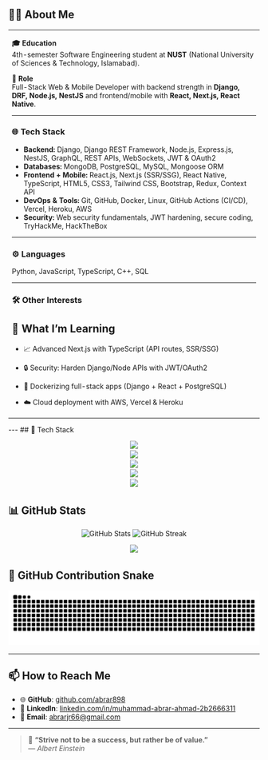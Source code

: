 <!-- ╔════════════════════════════════════════════════════════════════╗ 
     ║                                                                ║
     ║ Hello there! 👋 I’m Muhammad Abrar Ahmad, a 4th-semester      ║      
     ║ Software Engineering student at NUST.                          ║                          
     ║ I specialize in full-stack web development with Django,        ║ 
     ║ Node.js/Express, and React/Next.js. I love building            ║ 
     ║scalable backend services and intuitive cross-platform UIs.     ║
     ║                                                                ║
     ╚════════════════════════════════════════════════════════════════╝ -->


## 👨‍💻 About Me

<table align="center" width="100%">
  <tr>
    <td>

**🎓 Education**  
4th-semester Software Engineering student at **NUST** (National University of Sciences & Technology, Islamabad).

**💼 Role**  
Full-Stack Web & Mobile Developer with backend strength in **Django, DRF, Node.js, NestJS** and frontend/mobile with **React, Next.js, React Native**.

---

### 🌐 Tech Stack
- **Backend:** Django, Django REST Framework, Node.js, Express.js, NestJS, GraphQL, REST APIs, WebSockets, JWT & OAuth2  
- **Databases:** MongoDB, PostgreSQL, MySQL, Mongoose ORM  
- **Frontend + Mobile:** React.js, Next.js (SSR/SSG), React Native, TypeScript, HTML5, CSS3, Tailwind CSS, Bootstrap, Redux, Context API  
- **DevOps & Tools:** Git, GitHub, Docker, Linux, GitHub Actions (CI/CD), Vercel, Heroku, AWS  
- **Security:** Web security fundamentals, JWT hardening, secure coding, TryHackMe, HackTheBox

---

### ⚙️ Languages
Python, JavaScript, TypeScript, C++, SQL

---

### 🛠️ Other Interests
## 🎯 What I’m Learning
- 📈 Advanced Next.js with TypeScript (API routes, SSR/SSG)  
- 🔒 Security: Harden Django/Node APIs with JWT/OAuth2  
- 🐳 Dockerizing full-stack apps (Django + React + PostgreSQL)  
- ☁️ Cloud deployment with AWS, Vercel & Heroku 

    </td>
  </tr>
</table>
---
## 🚀 Tech Stack

<p align="center">
  <img src="https://skillicons.dev/icons?i=python,django,fastapi,nodejs,express,nestjs,graphql" height="50" />
  <br/>
  <img src="https://skillicons.dev/icons?i=javascript,typescript,react,nextjs,reactnative" height="50" />
  <br/>
  <img src="https://skillicons.dev/icons?i=mongodb,postgresql,mysql" height="50" />
  <br/>
  <img src="https://skillicons.dev/icons?i=html,css,tailwind,bootstrap" height="50" />
  <br/>
  <img src="https://skillicons.dev/icons?i=linux,docker,git,github,aws,heroku,vercel" height="50" />
</p>


## 📊 GitHub Stats
<p align="center">
  <img src="https://github-readme-stats.vercel.app/api?username=abrar898&show_icons=true&theme=radical" alt="GitHub Stats" height="180"/>
  <img src="https://github-readme-streak-stats.herokuapp.com/?user=abrar898&theme=radical" alt="GitHub Streak" height="180"/>
</p>

<p align="center">
  <img src="https://github-readme-stats.vercel.app/api/top-langs/?username=abrar898&layout=compact&theme=radical" height="180"/>
</p>


## 🐍 GitHub Contribution Snake
<p align="center">
  <img src="https://raw.githubusercontent.com/abrar898/abrar898/output/snake.svg" alt="snake animation" />
</p>

---
## 📫 How to Reach Me
- 🌐 **GitHub**: [github.com/abrar898](https://github.com/abrar898)  
- 💼 **LinkedIn**: [linkedin.com/in/muhammad-abrar-ahmad-2b2666311](https://www.linkedin.com/in/muhammad-abrar-ahmad-2b2666311/)  
- 📧 **Email**: abrarjr66@gmail.com  

---

> 💬 **“Strive not to be a success, but rather be of value.”**  
> — *Albert Einstein*

